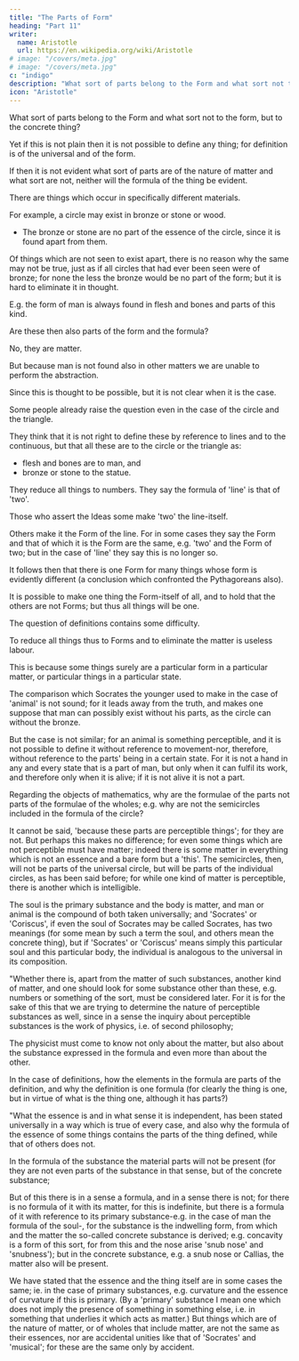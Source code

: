 ```yaml
---
title: "The Parts of Form"
heading: "Part 11"
writer:
  name: Aristotle 
  url: https://en.wikipedia.org/wiki/Aristotle
# image: "/covers/meta.jpg"
# image: "/covers/meta.jpg"
c: "indigo"
description: "What sort of parts belong to the Form and what sort not to the form, but to the concrete thing?"
icon: "Aristotle"
---
```




What sort of parts belong to the Form and what sort not to the form, but to the concrete thing?

Yet if this is not plain then it is not possible to define any thing; for definition is of the universal and of the form. 

If then it is not evident what sort of parts are of the nature of matter and what sort are not, neither will the formula of the thing be evident. 

There are things which occur in specifically different materials.

For example, a circle may exist in bronze or stone or wood.
- The bronze or stone are no part of the essence of the circle, since it is found apart from them. 

Of things which are not seen to exist apart, there is no reason why the same may not be true, just as if all circles that had ever been seen were of bronze; for none the less the bronze would be no part of the form; but it is hard to eliminate it in thought. 

E.g. the form of man is always found in flesh and bones and parts of this kind. 

Are these then also parts of the form and the formula?

No, they are matter.

But because man is not found also in other matters we are unable to perform the abstraction.

Since this is thought to be possible, but it is not clear when it is the case.

Some people already raise the question even in the case of the circle and the triangle.

They think that it is not right to define these by reference to lines and to the continuous, but that all these are to the circle or the triangle as:
- flesh and bones are to man, and
- bronze or stone to the statue.

They reduce all things to numbers. They say the formula of 'line' is that of 'two'.


Those who assert the Ideas some make 'two' the line-itself. 

Others make it the Form of the line. For in some cases they say the Form and that of which it is the Form are the same, e.g. 'two' and the Form of two; but in the case of 'line' they say this is no longer so.

It follows then that there is one Form for many things whose form is evidently different (a conclusion which confronted the Pythagoreans also).

It is possible to make one thing the Form-itself of all, and to hold that the others are not Forms; but thus all things will be one.

The question of definitions contains some difficulty.

To reduce all things thus to Forms and to eliminate the matter is useless labour. 

This is because some things surely are a particular form in a particular matter, or particular things in a particular state.

The comparison which Socrates the younger used to make in the case of 'animal' is not sound; for it leads away from the truth, and makes one suppose that man can possibly exist without his parts, as the circle can without the bronze. 

But the case is not similar; for an animal is something perceptible, and it is not possible to define it without reference to movement-nor, therefore, without reference to the parts' being in a certain state. For it is not a hand in any and every state that is a part of man, but only when it can fulfil its work, and therefore only when it is alive; if it is not alive it is not a part.


Regarding the objects of mathematics, why are the formulae of the parts not parts of the formulae of the wholes; e.g. why are not the semicircles included in the formula of the circle? 

It cannot be said, 'because these parts are perceptible things'; for they are not. But perhaps this makes no difference; for even some things which are not perceptible must have matter; indeed there is some matter in everything which is not an essence and a bare form but a 'this'. The semicircles, then, will not be parts of the universal circle, but will be parts of the individual circles, as has been said before; for while one kind of matter is perceptible, there is another which is intelligible.

The soul is the primary substance and the body is matter, and man or animal is the compound of both taken universally; and 'Socrates' or 'Coriscus', if even the soul of Socrates may be called Socrates, has two meanings (for some mean by such a term the soul, and others mean the concrete thing), but if 'Socrates' or 'Coriscus' means simply this particular soul and this particular body, the individual is analogous to the universal in its composition.

"Whether there is, apart from the matter of such substances, another kind of matter, and one should look for some substance other than these, e.g. numbers or something of the sort, must be considered later. For it is for the sake of this that we are trying to determine the nature of perceptible substances as well, since in a sense the inquiry about perceptible substances is the work of physics, i.e. of second philosophy; 

The physicist must come to know not only about the matter, but also about the substance expressed in the formula and even more than about the other. 

In the case of definitions, how the elements in the formula are parts of the definition, and why the definition is one formula (for clearly the thing is one, but in virtue of what is the thing one, although it has parts?)

"What the essence is and in what sense it is independent, has been stated universally in a way which is true of every case, and also why the formula of the essence of some things contains the parts of the thing defined, while that of others does not. 

In the formula of the substance the material parts will not be present (for they are not even parts of the substance in that sense, but of the concrete substance; 

But of this there is in a sense a formula, and in a sense there is not; for there is no formula of it with its matter, for this is indefinite, but there is a formula of it with reference to its primary substance-e.g. in the case of man the formula of the soul-, for the substance is the indwelling form, from which and the matter the so-called concrete substance is derived; e.g. concavity is a form of this sort, for from this and the nose arise 'snub nose' and 'snubness'); but in the concrete substance, e.g. a snub nose or Callias, the matter also will be present. 

We have stated that the essence and the thing itself are in some cases the same; ie. in the case of primary substances, e.g. curvature and the essence of curvature if this is primary. (By a 'primary' substance I mean one which does not imply the presence of something in something else, i.e. in something that underlies it which acts as matter.) But things which are of the nature of matter, or of wholes that include matter, are not the same as their essences, nor are accidental unities like that of 'Socrates' and 'musical'; for these are the same only by accident.

